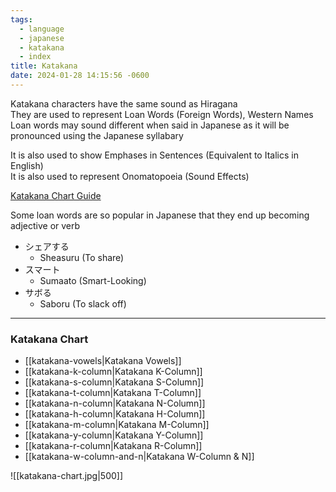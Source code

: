 ```yaml
---
tags:
  - language
  - japanese
  - katakana
  - index
title: Katakana
date: 2024-01-28 14:15:56 -0600
---
```


Katakana characters have the same sound as Hiragana  
They are used to represent Loan Words (Foreign Words), Western Names  
Loan words may sound different when said in Japanese as it will be pronounced using the Japanese syllabary

It is also used to show Emphases in Sentences (Equivalent to Italics in English)  
It is also used to represent Onomatopoeia (Sound Effects)

[Katakana Chart Guide](https://www.learn-japanese-adventure.com/katakana-chart.html)

Some loan words are so popular in Japanese that they end up becoming adjective or verb

* シェアする
	* Sheasuru (To share)
* スマート
	* Sumaato (Smart-Looking)
* サボる
	* Saboru (To slack off)

---

### Katakana Chart

* [[katakana-vowels|Katakana Vowels]]
* [[katakana-k-column|Katakana K-Column]]
* [[katakana-s-column|Katakana S-Column]]
* [[katakana-t-column|Katakana T-Column]]
* [[katakana-n-column|Katakana N-Column]]
* [[katakana-h-column|Katakana H-Column]]
* [[katakana-m-column|Katakana M-Column]]
* [[katakana-y-column|Katakana Y-Column]]
* [[katakana-r-column|Katakana R-Column]]
* [[katakana-w-column-and-n|Katakana W-Column & N]]

![[katakana-chart.jpg|500]]
